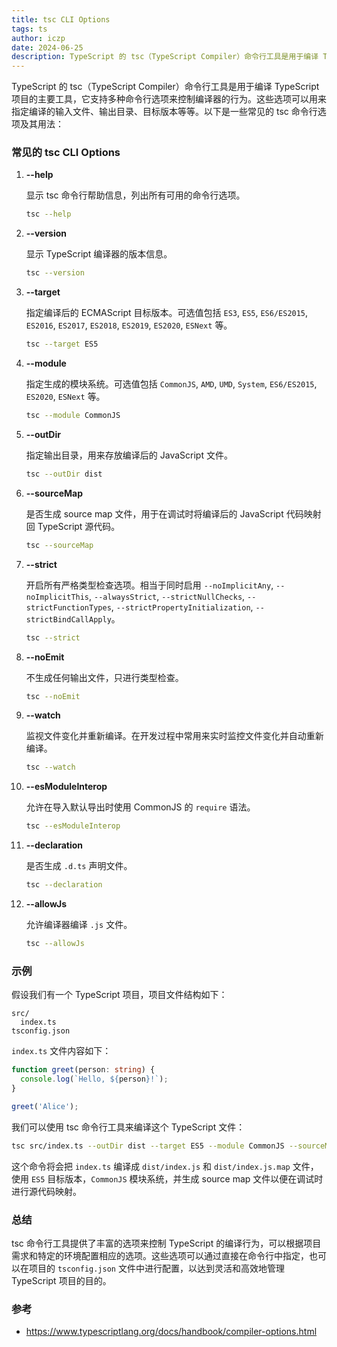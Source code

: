 ```yaml
---
title: tsc CLI Options
tags: ts
author: iczp
date: 2024-06-25
description: TypeScript 的 tsc（TypeScript Compiler）命令行工具是用于编译 TypeScript 项目的主要工具，它支持多种命令行选项来控制编译器的行为。这些选项可以用来指定编译的输入文件、输出目录、目标版本等等
---
```


TypeScript 的 tsc（TypeScript Compiler）命令行工具是用于编译 TypeScript 项目的主要工具，它支持多种命令行选项来控制编译器的行为。这些选项可以用来指定编译的输入文件、输出目录、目标版本等等。以下是一些常见的 tsc 命令行选项及其用法：

### 常见的 tsc CLI Options

1. **--help**

   显示 tsc 命令行帮助信息，列出所有可用的命令行选项。

   ```bash
   tsc --help
   ```

2. **--version**

   显示 TypeScript 编译器的版本信息。

   ```bash
   tsc --version
   ```

3. **--target**

   指定编译后的 ECMAScript 目标版本。可选值包括 `ES3`, `ES5`, `ES6/ES2015`, `ES2016`, `ES2017`, `ES2018`, `ES2019`, `ES2020`, `ESNext` 等。

   ```bash
   tsc --target ES5
   ```

4. **--module**

   指定生成的模块系统。可选值包括 `CommonJS`, `AMD`, `UMD`, `System`, `ES6/ES2015`, `ES2020`, `ESNext` 等。

   ```bash
   tsc --module CommonJS
   ```

5. **--outDir**

   指定输出目录，用来存放编译后的 JavaScript 文件。

   ```bash
   tsc --outDir dist
   ```

6. **--sourceMap**

   是否生成 source map 文件，用于在调试时将编译后的 JavaScript 代码映射回 TypeScript 源代码。

   ```bash
   tsc --sourceMap
   ```

7. **--strict**

   开启所有严格类型检查选项。相当于同时启用 `--noImplicitAny`, `--noImplicitThis`, `--alwaysStrict`, `--strictNullChecks`, `--strictFunctionTypes`, `--strictPropertyInitialization`, `--strictBindCallApply`。

   ```bash
   tsc --strict
   ```

8. **--noEmit**

   不生成任何输出文件，只进行类型检查。

   ```bash
   tsc --noEmit
   ```

9. **--watch**

   监视文件变化并重新编译。在开发过程中常用来实时监控文件变化并自动重新编译。

   ```bash
   tsc --watch
   ```

10. **--esModuleInterop**

    允许在导入默认导出时使用 CommonJS 的 `require` 语法。

    ```bash
    tsc --esModuleInterop
    ```

11. **--declaration**

    是否生成 `.d.ts` 声明文件。

    ```bash
    tsc --declaration
    ```

12. **--allowJs**

    允许编译器编译 `.js` 文件。

    ```bash
    tsc --allowJs
    ```

### 示例

假设我们有一个 TypeScript 项目，项目文件结构如下：

```
src/
  index.ts
tsconfig.json
```

`index.ts` 文件内容如下：

```typescript
function greet(person: string) {
  console.log(`Hello, ${person}!`);
}

greet('Alice');
```

我们可以使用 tsc 命令行工具来编译这个 TypeScript 文件：

```bash
tsc src/index.ts --outDir dist --target ES5 --module CommonJS --sourceMap
```

这个命令将会把 `index.ts` 编译成 `dist/index.js` 和 `dist/index.js.map` 文件，使用 `ES5` 目标版本，`CommonJS` 模块系统，并生成 source map 文件以便在调试时进行源代码映射。

### 总结

tsc 命令行工具提供了丰富的选项来控制 TypeScript 的编译行为，可以根据项目需求和特定的环境配置相应的选项。这些选项可以通过直接在命令行中指定，也可以在项目的 `tsconfig.json` 文件中进行配置，以达到灵活和高效地管理 TypeScript 项目的目的。

### 参考

- https://www.typescriptlang.org/docs/handbook/compiler-options.html

